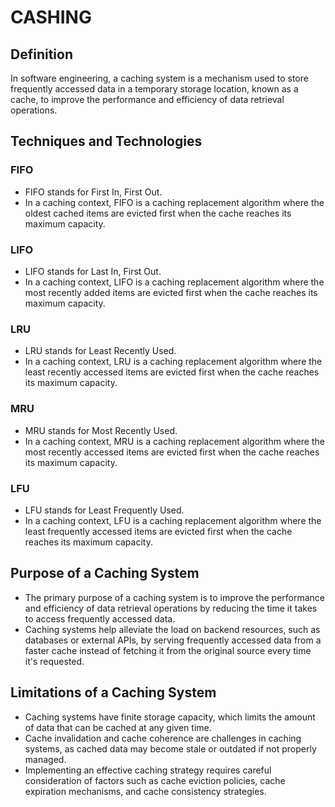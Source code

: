 # CASHING

## Definition
In software engineering, a caching system is a mechanism used to store frequently accessed data in a temporary storage location, known as a cache, to improve the performance and efficiency of data retrieval operations.

## Techniques and Technologies
### FIFO
* FIFO stands for First In, First Out.
* In a caching context, FIFO is a caching replacement algorithm where the oldest cached items are evicted first when the cache reaches its maximum capacity.

### LIFO
* LIFO stands for Last In, First Out.
* In a caching context, LIFO is a caching replacement algorithm where the most recently added items are evicted first when the cache reaches its maximum capacity.

### LRU
* LRU stands for Least Recently Used.
* In a caching context, LRU is a caching replacement algorithm where the least recently accessed items are evicted first when the cache reaches its maximum capacity.

### MRU
* MRU stands for Most Recently Used.
* In a caching context, MRU is a caching replacement algorithm where the most recently accessed items are evicted first when the cache reaches its maximum capacity.

### LFU
* LFU stands for Least Frequently Used.
* In a caching context, LFU is a caching replacement algorithm where the least frequently accessed items are evicted first when the cache reaches its maximum capacity.

## Purpose of a Caching System
* The primary purpose of a caching system is to improve the performance and efficiency of data retrieval operations by reducing the time it takes to access frequently accessed data.
* Caching systems help alleviate the load on backend resources, such as databases or external APIs, by serving frequently accessed data from a faster cache instead of fetching it from the original source every time it's requested.

## Limitations of a Caching System
* Caching systems have finite storage capacity, which limits the amount of data that can be cached at any given time.
* Cache invalidation and cache coherence are challenges in caching systems, as cached data may become stale or outdated if not properly managed.
* Implementing an effective caching strategy requires careful consideration of factors such as cache eviction policies, cache expiration mechanisms, and cache consistency strategies.

